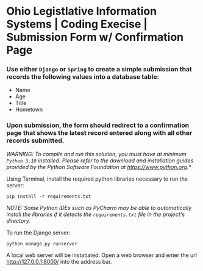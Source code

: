 # Ohio Legistlative Information Systems | Coding Execise | Submission Form w/ Confirmation Page
### Use either `Django` or `Spring` to create a simple submission that records the following values into a database table:
- Name
- Age
- Title
- Hometown

### Upon submission, the form should redirect to a confirmation page that shows the latest record entered along with all other records submitted.

_WARNING: To compile and run this solution, you must have at minimum `Python 3.10` installed. Please refer to the download and installation guides provided by the Python Software Foundation at https://www.python.org.*_

Using Terminal, install the required python libraries necessary to run the server:
```
pip install -r requirements.txt
```
_NOTE: Some Python IDEs such as PyCharm may be able to automatically install the libraries if it detects the `requirements.txt` file in the project's directory._

To run the Django server:
```
python manage.py runserver
```
A local web server will be instatiated. Open a web browser and enter the url http://127.0.0.1:8000/ into the address bar.
